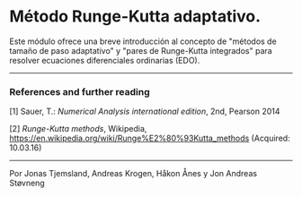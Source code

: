 # Método Runge-Kutta adaptativo.

Este módulo ofrece una breve introducción al concepto de "métodos de tamaño de paso adaptativo" y "pares de Runge-Kutta integrados" para resolver ecuaciones diferenciales ordinarias (EDO).
___
### References and further reading

[1] Sauer, T.: *Numerical Analysis international edition*, 2nd, Pearson 2014

[2] *Runge-Kutta methods*, Wikipedia, https://en.wikipedia.org/wiki/Runge%E2%80%93Kutta_methods (Acquired: 10.03.16)
___

<section class = "post-meta">
Por Jonas Tjemsland, Andreas Krogen, Håkon Ånes y Jon Andreas Støvneng
</section>
